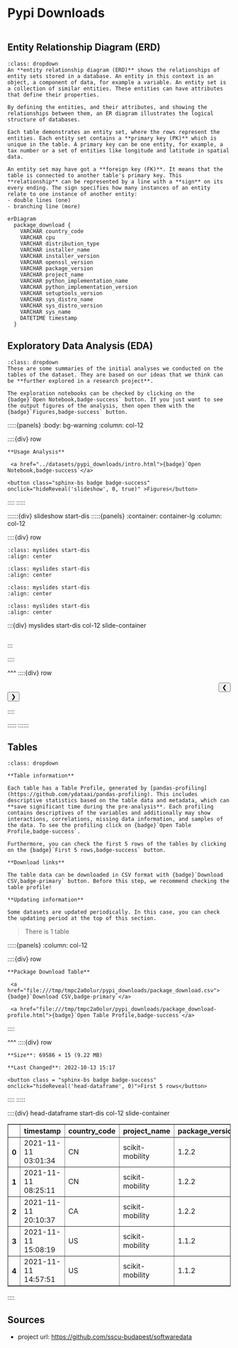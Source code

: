 # Pypi Downloads

```{include} ../datasets/pypi_downloads/description.md
```

## Entity Relationship Diagram (ERD)

```{admonition} What is an Entity Relationship Diagram (ERD)?
:class: dropdown
An **entity relationship diagram (ERD)** shows the relationships of entity sets stored in a database. An entity in this context is an object, a component of data, for example a variable. An entity set is a collection of similar entities. These entities can have attributes that define their properties.

By defining the entities, and their attributes, and showing the relationships between them, an ER diagram illustrates the logical structure of databases. 

Each table demonstrates an entity set, where the rows represent the entities. Each entity set contains a **primary key (PK)** which is unique in the table. A primary key can be one entity, for example, a tax number or a set of entities like longitude and latitude in spatial data.

An entity set may have got a **foreign key (FK)**. It means that the table is connected to another table's primary key. This **relationship** can be represented by a line with a **sign** on its every ending. The sign specifies how many instances of an entity relate to one instance of another entity:
- double lines (one)
- branching line (more)
```


```{mermaid}
erDiagram
  package_download {    
    VARCHAR country_code      
    VARCHAR cpu      
    VARCHAR distribution_type      
    VARCHAR installer_name      
    VARCHAR installer_version      
    VARCHAR openssl_version      
    VARCHAR package_version      
    VARCHAR project_name      
    VARCHAR python_implementation_name      
    VARCHAR python_implementation_version      
    VARCHAR setuptools_version      
    VARCHAR sys_distro_name      
    VARCHAR sys_distro_version      
    VARCHAR sys_name      
    DATETIME timestamp  
  }
```


## Exploratory Data Analysis (EDA)

```{admonition} What does exploratory data analysis contain?
:class: dropdown
These are some summaries of the initial analyses we conducted on the tables of the dataset. They are based on our ideas that we think can be **further explored in a research project**.

The exploration notebooks can be checked by clicking on the {badge}`Open Notebook,badge-success` button. If you just want to see the output figures of the analysis, then open them with the {badge}`Figures,badge-success` button.
```




:::::{panels} 
    :body: bg-warning
    :column: col-12

::::{div} row

```{div} col-4
**Usage Analysis**
```

```{div} col-5
 <a href="../datasets/pypi_downloads/intro.html">{badge}`Open Notebook,badge-success`</a>
```


    
    



```{div} col-3
<button class="sphinx-bs badge badge-success" onclick="hideReveal('slideshow', 0, true)" >Figures</button>

```
::::
:::::

::::::{div} slideshow start-dis
:::::{panels}
:container: container-lg
:column: col-12

::::{div} row 


```{image} ../datasets/pypi_downloads/intro/assets/out-11.png
:class: myslides start-dis 
:align: center
```

```{image} ../datasets/pypi_downloads/intro/assets/out-15.png
:class: myslides start-dis 
:align: center
```

```{image} ../datasets/pypi_downloads/intro/assets/out-21.png
:class: myslides start-dis 
:align: center
```

```{image} ../datasets/pypi_downloads/intro/assets/out-25.png
:class: myslides start-dis 
:align: center
```



:::{div} myslides start-dis col-12 slide-container
```{include} ../datasets/pypi_downloads/intro/assets/out-17.html
```
:::


::::

^^^
::::{div} row

<div class = "col-6 docutils" align = "right">
<button  onclick="slideImage(0, -1)">&#10094;</button>
</div>

<div class = "col-6 docutils" align = "left">
<button  onclick="slideImage(0, 1)">&#10095;</button>
</div>

::::

:::::
::::::


## Tables

```{admonition} How should I use this?
:class: dropdown

**Table information**

Each table has a Table Profile, generated by [pandas-profiling](https://github.com/ydataai/pandas-profiling). This includes descriptive statistics based on the table data and metadata, which can **save significant time during the pre-analysis**. Each profiling contains descriptives of the variables and additionally may show interactions, correlations, missing data information, and samples of the data. To see the profiling click on {badge}`Open Table Profile,badge-success`.

Furthermore, you can check the first 5 rows of the tables by clicking on the {badge}`First 5 rows,badge-success` button.

**Download links**

The table data can be downloaded in CSV format with {badge}`Download CSV,badge-primary` button. Before this step, we recommend checking the table profile!

**Updating information**

Some datasets are updated periodically. In this case, you can check the updating period at the top of this section.
```

> There is 1 table




:::::{panels} :column: col-12

::::{div} row

```{div} col-4
**Package Download Table**
```

```{div} col-5
 <a href="file:///tmp/tmpc2a0olur/pypi_downloads/package_download.csv">{badge}`Download CSV,badge-primary`</a>
```

```{div} col-3
 <a href="file:///tmp/tmpc2a0olur/pypi_downloads/package_download-profile.html">{badge}`Open Table Profile,badge-success`</a>
```

::::

^^^
::::{div} row

```{div} col-4
**Size**: 69586 × 15 (9.22 MB)
```

```{div} col-5
**Last Changed**: 2022-10-13 15:17
```

```{div} col-3
<button class = "sphinx-bs badge badge-success" onclick="hideReveal('head-dataframe', 0)">First 5 rows</button>
```
::::
:::::

::::{div} head-dataframe start-dis col-12 slide-container
<div>
<style scoped>
    .dataframe tbody tr th:only-of-type {
        vertical-align: middle;
    }

    .dataframe tbody tr th {
        vertical-align: top;
    }

    .dataframe thead th {
        text-align: right;
    }
</style>
<table border="1" class="dataframe">
  <thead>
    <tr style="text-align: right;">
      <th></th>
      <th>timestamp</th>
      <th>country_code</th>
      <th>project_name</th>
      <th>package_version</th>
      <th>distribution_type</th>
      <th>installer_name</th>
      <th>installer_version</th>
      <th>python_implementation_name</th>
      <th>python_implementation_version</th>
      <th>sys_name</th>
      <th>sys_distro_name</th>
      <th>sys_distro_version</th>
      <th>cpu</th>
      <th>openssl_version</th>
      <th>setuptools_version</th>
    </tr>
  </thead>
  <tbody>
    <tr>
      <th>0</th>
      <td>2021-11-11 03:01:34</td>
      <td>CN</td>
      <td>scikit-mobility</td>
      <td>1.2.2</td>
      <td>sdist</td>
      <td>Browser</td>
      <td>None</td>
      <td>None</td>
      <td>None</td>
      <td>None</td>
      <td>None</td>
      <td>None</td>
      <td>None</td>
      <td>None</td>
      <td>None</td>
    </tr>
    <tr>
      <th>1</th>
      <td>2021-11-11 08:25:11</td>
      <td>CN</td>
      <td>scikit-mobility</td>
      <td>1.2.2</td>
      <td>sdist</td>
      <td>Browser</td>
      <td>None</td>
      <td>None</td>
      <td>None</td>
      <td>None</td>
      <td>None</td>
      <td>None</td>
      <td>None</td>
      <td>None</td>
      <td>None</td>
    </tr>
    <tr>
      <th>2</th>
      <td>2021-11-11 20:10:37</td>
      <td>CA</td>
      <td>scikit-mobility</td>
      <td>1.2.2</td>
      <td>sdist</td>
      <td>pip</td>
      <td>21.3.1</td>
      <td>CPython</td>
      <td>3.9.7</td>
      <td>Darwin</td>
      <td>macOS</td>
      <td>12.0.1</td>
      <td>arm64</td>
      <td>OpenSSL 1.1.1l  24 Aug 2021</td>
      <td>57.4.0</td>
    </tr>
    <tr>
      <th>3</th>
      <td>2021-11-11 15:08:19</td>
      <td>US</td>
      <td>scikit-mobility</td>
      <td>1.1.2</td>
      <td>bdist_wheel</td>
      <td>pip</td>
      <td>20.1.1</td>
      <td>CPython</td>
      <td>3.7.10</td>
      <td>Linux</td>
      <td>Ubuntu</td>
      <td>20.04</td>
      <td>x86_64</td>
      <td>OpenSSL 1.1.1l  24 Aug 2021</td>
      <td>47.3.1.post20200616</td>
    </tr>
    <tr>
      <th>4</th>
      <td>2021-11-11 14:57:51</td>
      <td>US</td>
      <td>scikit-mobility</td>
      <td>1.1.2</td>
      <td>bdist_wheel</td>
      <td>pip</td>
      <td>20.1.1</td>
      <td>CPython</td>
      <td>3.7.10</td>
      <td>Linux</td>
      <td>Ubuntu</td>
      <td>20.04</td>
      <td>x86_64</td>
      <td>OpenSSL 1.1.1l  24 Aug 2021</td>
      <td>47.3.1.post20200616</td>
    </tr>
  </tbody>
</table>
</div>
::::


## Sources

- project url: https://github.com/sscu-budapest/softwaredata

